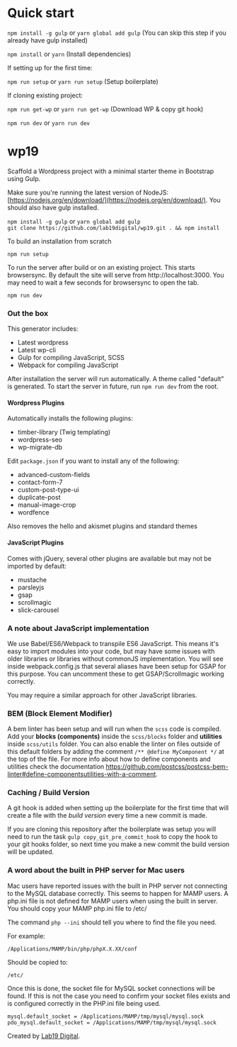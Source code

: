 # Quick start

`npm install -g gulp` or `yarn global add gulp` (You can skip this step if you already have gulp installed)

`npm install` or `yarn` (Install dependencies)

If setting up for the first time:

`npm run setup` or `yarn run setup` (Setup boilerplate)

If cloning existing project:

`npm run get-wp` or `yarn run get-wp` (Download WP & copy git hook)

`npm run dev` or `yarn run dev`

# wp19

Scaffold a Wordpress project with a minimal starter theme in Bootstrap using Gulp.

Make sure you're running the latest version of NodeJS: [https://nodejs.org/en/download/](https://nodejs.org/en/download/). You should also have gulp installed.

  `npm install -g gulp` or `yarn global add gulp`  
  `git clone https://github.com/lab19digital/wp19.git . && npm install`

To build an installation from scratch

  `npm run setup`

To run the server after build or on an existing project. This starts browsersync. By default the site will serve from http://localhost:3000. You may need to wait a few seconds for browsersync to open the tab.

  `npm run dev`

### Out the box

This generator includes:

* Latest wordpress
* Latest wp-cli
* Gulp for compiling JavaScript, SCSS
* Webpack for compiling JavaScript

After installation the server will run automatically. A theme called "default" is generated. To start the server in future, run `npm run dev` from the root.

#### Wordpress Plugins

Automatically installs the following plugins:

* timber-library (Twig templating)
* wordpress-seo
* wp-migrate-db

Edit `package.json` if you want to install any of the following:

* advanced-custom-fields
* contact-form-7
* custom-post-type-ui
* duplicate-post
* manual-image-crop
* wordfence

Also removes the hello and akismet plugins and standard themes

#### JavaScript Plugins

Comes with jQuery, several other plugins are available but may not be imported by default:
- mustache
- parsleyjs
- gsap
- scrollmagic
- slick-carousel

### A note about JavaScript implementation

We use Babel/ES6/Webpack to transpile ES6 JavaScript. This means it's easy to import modules
into your code, but may have some issues with older libraries or libraries without commonJS
implementation. You will see inside webpack.config.js that several aliases have been setup
for GSAP for this purpose. You can uncomment these to get GSAP/Scrollmagic working correctly.

You may require a similar approach for other JavaScript libraries.

### BEM (Block Element Modifier)

A bem linter has been setup and will run when the `scss` code is compiled. Add your **blocks (components)** inside the `scss/blocks` folder and **utilities** inside `scss/utils` folder. You can also enable the linter on files outside of this default folders by adding the comment `/** @define MyComponent */` at the top of the file. For more info about how to define components and utilities check the documentation https://github.com/postcss/postcss-bem-linter#define-componentsutilities-with-a-comment.

### Caching / Build Version

A git hook is added when setting up the boilerplate for the first time that will create a file with the _build version_ every time a new commit is made.

If you are cloning this repository after the boilerplate was setup you will need to run the task `gulp copy_git_pre_commit_hook` to copy the hook to your git hooks folder, so next time you make a new commit the build version will be updated.

### A word about the built in PHP server for Mac users

Mac users have reported issues with the built in PHP server not connecting to the MySQL database correctly.
This seems to happen for MAMP users. A php.ini file is not defined for MAMP users when using the built
in server. You should copy your MAMP php.ini file to /etc/

The command `php --ini` should tell you where to find the file you need.

For example:

  `/Applications/MAMP/bin/php/phpX.X.XX/conf`

Should be copied to:

  `/etc/`

Once this is done, the socket file for MySQL socket connections will be found. If this is not the case
you need to confirm your socket files exists and is configured correctly in the PHP.ini file being used.

  `mysql.default_socket = /Applications/MAMP/tmp/mysql/mysql.sock`
  `pdo_mysql.default_socket = /Applications/MAMP/tmp/mysql/mysql.sock`

Created by <a href="https://lab19.dev/" target="_blank">Lab19 Digital</a>.

